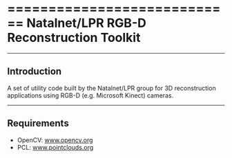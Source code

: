 ============================
Natalnet/LPR RGB-D Reconstruction Toolkit
============================

------------
Introduction
------------

A set of utility code built by the Natalnet/LPR group for 3D reconstruction
applications using RGB-D (e.g. Microsoft Kinect) cameras.

------------
Requirements
------------

- OpenCV: www.opencv.org
- PCL: www.pointclouds.org

<!--
--------
Building
--------
--

-------
License
-------

-------
Authors
------->